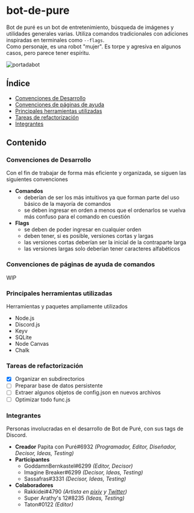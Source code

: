 # bot-de-pure
Bot de puré es un bot de entretenimiento, búsqueda de imágenes y utilidades generales varias. Utiliza comandos tradicionales con adiciones inspiradas en terminales como <code>--flags</code>.<br>
Como personaje, es una robot "mujer". Es torpe y agresiva en algunos casos, pero parece tener espíritu.

![portadabot](https://i.imgur.com/oVC8pMV.png)

## Índice
* [Convenciones de Desarrollo](#convenciones-de-desarrollo)
* [Convenciones de páginas de ayuda](#convenciones-de-páginas-de-ayuda-de-comandos)
* [Principales herramientas utilizadas](#principales-herramientas-utilizadas)
* [Tareas de refactorización](#tareas-de-refactorización)
* [Integrantes](#integrantes)


## Contenido
### Convenciones de Desarrollo
Con el fin de trabajar de forma más eficiente y organizada, se siguen las siguientes convenciones
* **Comandos**
  - deberían de ser los más intuitivos ya que forman parte del uso básico de la mayoría de comandos
  - se deben ingresar en orden a menos que el ordenarlos se vuelva más confuso para el comando en cuestión
* **Flags**
  - se deben de poder ingresar en cualquier orden
  - deben tener, si es posible, versiones cortas y largas
  - las versiones cortas deberían ser la inicial de la contraparte larga
  - las versiones largas solo deberían tener caracteres alfabéticos

### Convenciones de páginas de ayuda de comandos
WIP

### Principales herramientas utilizadas
Herramientas y paquetes ampliamente utilizados
* Node.js
* Discord.js
* Keyv
* SQLite
* Node Canvas
* Chalk

### Tareas de refactorización
- [x] Organizar en subdirectorios
- [ ] Preparar base de datos persistente
- [ ] Extraer algunos objetos de config.json en nuevos archivos
- [ ] Optimizar todo func.js

### Integrantes
Personas involucradas en el desarrollo de Bot de Puré, con sus tags de Discord.
* **Creador** Papita con Puré#6932 _(Programador, Editor, Diseñador, Decisor, Ideas, Testing)_
* **Participantes**
  - GoddamnBernkastel#6299 _(Editor, Decisor)_
  - Imagine Breaker#6299 _(Decisor, Ideas, Testing)_
  - Sassafras#3331  _(Decisor, Ideas, Testing)_
* **Colaboradores**
  - Rakkidei#4790 _(Artista en [pixiv](https://www.pixiv.net/en/users/58442175) y [Twitter](https://twitter.com/rakkidei))_
  - Super Arathy's 12#8235 _(Ideas, Testing)_
  - Taton#0122 _(Editor)_